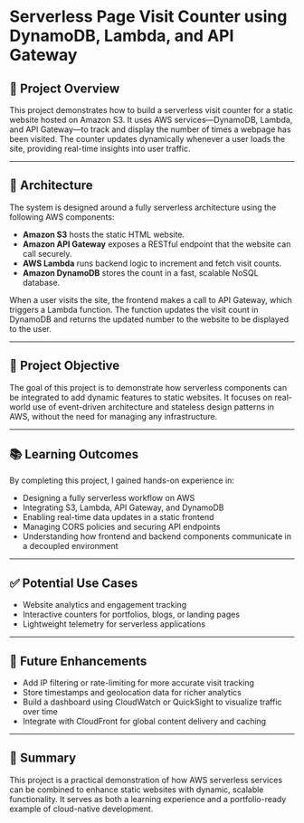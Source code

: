 # Serverless Page Visit Counter using DynamoDB, Lambda, and API Gateway

## 📌 Project Overview

This project demonstrates how to build a serverless visit counter for a static website hosted on Amazon S3. It uses AWS services—DynamoDB, Lambda, and API Gateway—to track and display the number of times a webpage has been visited. The counter updates dynamically whenever a user loads the site, providing real-time insights into user traffic.

---

## 🧱 Architecture

The system is designed around a fully serverless architecture using the following AWS components:

- **Amazon S3** hosts the static HTML website.
- **Amazon API Gateway** exposes a RESTful endpoint that the website can call securely.
- **AWS Lambda** runs backend logic to increment and fetch visit counts.
- **Amazon DynamoDB** stores the count in a fast, scalable NoSQL database.

When a user visits the site, the frontend makes a call to API Gateway, which triggers a Lambda function. The function updates the visit count in DynamoDB and returns the updated number to the website to be displayed to the user.

---

## 🎯 Project Objective

The goal of this project is to demonstrate how serverless components can be integrated to add dynamic features to static websites. It focuses on real-world use of event-driven architecture and stateless design patterns in AWS, without the need for managing any infrastructure.

---

## 📚 Learning Outcomes

By completing this project, I gained hands-on experience in:

- Designing a fully serverless workflow on AWS
- Integrating S3, Lambda, API Gateway, and DynamoDB
- Enabling real-time data updates in a static frontend
- Managing CORS policies and securing API endpoints
- Understanding how frontend and backend components communicate in a decoupled environment

---

## ✅ Potential Use Cases

- Website analytics and engagement tracking
- Interactive counters for portfolios, blogs, or landing pages
- Lightweight telemetry for serverless applications

---

## 🚀 Future Enhancements

- Add IP filtering or rate-limiting for more accurate visit tracking
- Store timestamps and geolocation data for richer analytics
- Build a dashboard using CloudWatch or QuickSight to visualize traffic over time
- Integrate with CloudFront for global content delivery and caching

---

## 🙌 Summary

This project is a practical demonstration of how AWS serverless services can be combined to enhance static websites with dynamic, scalable functionality. It serves as both a learning experience and a portfolio-ready example of cloud-native development.
